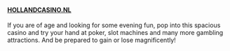 #### [HOLLANDCASINO.NL](http://HOLLANDCASINO.NL)

If you are of age and looking for some evening fun, pop into this spacious casino and try your hand at poker, slot machines and many more gambling attractions. And be prepared to gain or lose magnificently!